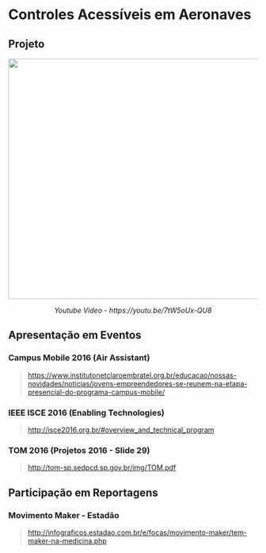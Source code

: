 # Controles Acessíveis em Aeronaves

## Projeto

<p align="center">
  <img src=https://github.com/matheusrmorgado/aircraft-passenger-console/blob/master/images/final-prototype.jpg height="485" width="713">
</p>
<p align="center">
  <i> Youtube Video - https://youtu.be/7tW5oUx-QU8</i>
</p>


## Apresentação em Eventos

### Campus Mobile 2016 (Air Assistant)

> https://www.institutonetclaroembratel.org.br/educacao/nossas-novidades/noticias/jovens-empreendedores-se-reunem-na-etapa-presencial-do-programa-campus-mobile/

### IEEE ISCE 2016 (Enabling Technologies)

> http://isce2016.org.br/#overview_and_technical_program 

### TOM 2016  (Projetos 2016 - Slide 29)

> http://tom-sp.sedpcd.sp.gov.br/img/TOM.pdf


## Participação em Reportagens

### Movimento Maker - Estadão

> http://infograficos.estadao.com.br/e/focas/movimento-maker/tem-maker-na-medicina.php